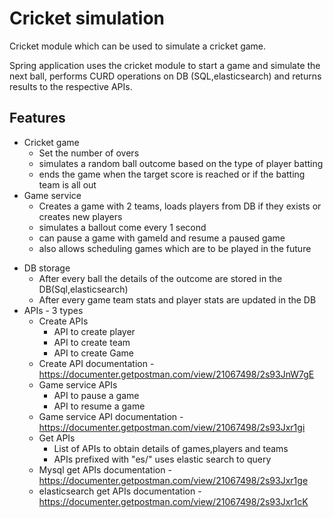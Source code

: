 
# Cricket simulation

Cricket module which can be used to simulate a cricket game.

Spring application uses the cricket module to start a game and simulate the next ball, performs CURD operations on DB (SQL,elasticsearch) and returns results to the respective APIs.






## Features

* Cricket game
  - Set the number of overs
  - simulates a random ball outcome based on the type of player batting
  - ends the game when the target score is reached or if the batting team is all out 
* Game service
  - Creates a game with 2 teams, loads players from DB if they exists or creates new players
  - simulates a ballout come every 1 second
  - can pause a game with gameId and resume a paused game
  - also allows scheduling games which are to be played in the future
- DB storage 
  - After every ball the details of the outcome are stored in the DB(Sql,elasticsearch)
  - After every game team stats and player stats are updated in the DB
- APIs - 3 types
  - Create APIs
    - API to create player
    - API to create team
    - API to create Game
  - Create API documentation - https://documenter.getpostman.com/view/21067498/2s93JnW7gE
  - Game service APIs
    - API to pause a game
    - API to resume a game
  - Game service API documentation - https://documenter.getpostman.com/view/21067498/2s93Jxr1gi
  - Get APIs
    - List of APIs to obtain details of games,players and teams
    - APIs prefixed with "es/" uses elastic search to query
  - Mysql get APIs documentation - https://documenter.getpostman.com/view/21067498/2s93Jxr1ge
  - elasticsearch get APIs documentation - https://documenter.getpostman.com/view/21067498/2s93Jxr1cK


